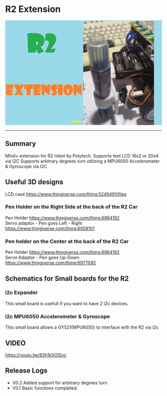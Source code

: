 # R2 Extension


![](./arduinoC/_images/featured.png)

---------------------------------------------------------


## Summary

Mind+ extension for R2 robot by Polytech.
Supports text LCD 16x2 or 20x4 via I2C 
Supports arbitrary degrees turn utilizing a MPU6050 Accelerometer & Gyroscope via I2C



## Useful 3D designs

LCD case  https://www.thingiverse.com/thing:5249491/files  

### Pen Holder on the Right Side at the back of the R2 Car
 
Pen Holder https://www.thingiverse.com/thing:6964192  
Servo adaptor - Pen goes Left - Right https://www.thingiverse.com/thing:6958101

### Pen holder on the Center at the back of the R2 Car

Pen Holder https://www.thingiverse.com/thing:6964192  
Servo Adaptor - Pen goes Up-Down  https://www.thingiverse.com/thing:6977092

## Schematics for Small boards for the R2

### i2c Expander
This small board is usefull if you want to have 2 i2c devices.

### i2c MPU6050 Accelerometer & Gyroscope
This small board allows a GY521(MPU6050) to interface with the R2 via i2c


## VIDEO
https://youtu.be/83h1kVOISvc

## Release Logs
* V0.2  Added support for arbitrary degrees turn
* V0.1  Basic functions completed.
